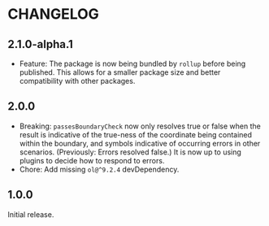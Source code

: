 # CHANGELOG

## 2.1.0-alpha.1

- Feature: The package is now being bundled by `rollup` before being published. This allows for a smaller package size and better compatibility with other packages.

## 2.0.0

- Breaking: `passesBoundaryCheck` now only resolves true or false when the result is indicative of the true-ness of the coordinate being contained within the boundary, and symbols indicative of occurring errors in other scenarios. (Previously: Errors resolved false.) It is now up to using plugins to decide how to respond to errors.
- Chore: Add missing `ol@^9.2.4` devDependency.

## 1.0.0

Initial release.
